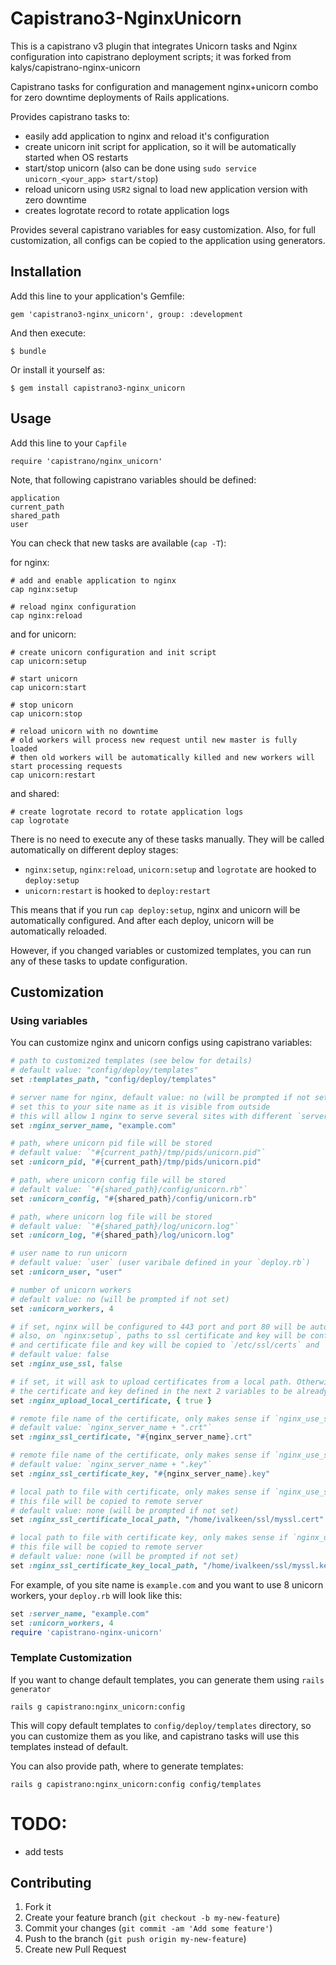 # Capistrano3-NginxUnicorn

This is a capistrano v3 plugin that integrates Unicorn tasks and Nginx configuration into capistrano deployment scripts; it was forked from kalys/capistrano-nginx-unicorn

Capistrano tasks for configuration and management nginx+unicorn combo for zero downtime deployments of Rails applications.

Provides capistrano tasks to:

* easily add application to nginx and reload it's configuration
* create unicorn init script for application, so it will be automatically started when OS restarts
* start/stop unicorn (also can be done using `sudo service unicorn_<your_app> start/stop`)
* reload unicorn using `USR2` signal to load new application version with zero downtime
* creates logrotate record to rotate application logs

Provides several capistrano variables for easy customization.
Also, for full customization, all configs can be copied to the application using generators.

## Installation

Add this line to your application's Gemfile:

    gem 'capistrano3-nginx_unicorn', group: :development

And then execute:

    $ bundle

Or install it yourself as:

    $ gem install capistrano3-nginx_unicorn

## Usage

Add this line to your `Capfile`

    require 'capistrano/nginx_unicorn'

Note, that following capistrano variables should be defined:

    application
    current_path
    shared_path
    user

You can check that new tasks are available (`cap -T`):

for nginx:

    # add and enable application to nginx
    cap nginx:setup

    # reload nginx configuration
    cap nginx:reload

and for unicorn:

    # create unicorn configuration and init script
    cap unicorn:setup

    # start unicorn
    cap unicorn:start

    # stop unicorn
    cap unicorn:stop

    # reload unicorn with no downtime
    # old workers will process new request until new master is fully loaded
    # then old workers will be automatically killed and new workers will start processing requests
    cap unicorn:restart

and shared:

    # create logrotate record to rotate application logs
    cap logrotate

There is no need to execute any of these tasks manually.
They will be called automatically on different deploy stages:

* `nginx:setup`, `nginx:reload`, `unicorn:setup` and `logrotate` are hooked to `deploy:setup`
* `unicorn:restart` is hooked to `deploy:restart`

This means that if you run `cap deploy:setup`,
nginx and unicorn will be automatically configured.
And after each deploy, unicorn will be automatically reloaded.

However, if you changed variables or customized templates,
you can run any of these tasks to update configuration.

## Customization

### Using variables

You can customize nginx and unicorn configs using capistrano variables:


```ruby
# path to customized templates (see below for details)
# default value: "config/deploy/templates"
set :templates_path, "config/deploy/templates"

# server name for nginx, default value: no (will be prompted if not set)
# set this to your site name as it is visible from outside
# this will allow 1 nginx to serve several sites with different `server_name`
set :nginx_server_name, "example.com"

# path, where unicorn pid file will be stored
# default value: `"#{current_path}/tmp/pids/unicorn.pid"`
set :unicorn_pid, "#{current_path}/tmp/pids/unicorn.pid"

# path, where unicorn config file will be stored
# default value: `"#{shared_path}/config/unicorn.rb"`
set :unicorn_config, "#{shared_path}/config/unicorn.rb"

# path, where unicorn log file will be stored
# default value: `"#{shared_path}/log/unicorn.log"`
set :unicorn_log, "#{shared_path}/log/unicorn.log"

# user name to run unicorn
# default value: `user` (user varibale defined in your `deploy.rb`)
set :unicorn_user, "user"

# number of unicorn workers
# default value: no (will be prompted if not set)
set :unicorn_workers, 4

# if set, nginx will be configured to 443 port and port 80 will be auto rewritten to 443
# also, on `nginx:setup`, paths to ssl certificate and key will be configured
# and certificate file and key will be copied to `/etc/ssl/certs` and `/etc/ssl/private/` directories
# default value: false
set :nginx_use_ssl, false

# if set, it will ask to upload certificates from a local path. Otherwise, it will expect
# the certificate and key defined in the next 2 variables to be already in the server.
set :nginx_upload_local_certificate, { true }

# remote file name of the certificate, only makes sense if `nginx_use_ssl` is set
# default value: `nginx_server_name + ".crt"`
set :nginx_ssl_certificate, "#{nginx_server_name}.crt"

# remote file name of the certificate, only makes sense if `nginx_use_ssl` is set
# default value: `nginx_server_name + ".key"`
set :nginx_ssl_certificate_key, "#{nginx_server_name}.key"

# local path to file with certificate, only makes sense if `nginx_use_ssl` is set
# this file will be copied to remote server
# default value: none (will be prompted if not set)
set :nginx_ssl_certificate_local_path, "/home/ivalkeen/ssl/myssl.cert"

# local path to file with certificate key, only makes sense if `nginx_use_ssl` is set
# this file will be copied to remote server
# default value: none (will be prompted if not set)
set :nginx_ssl_certificate_key_local_path, "/home/ivalkeen/ssl/myssl.key"
```

For example, of you site name is `example.com` and you want to use 8 unicorn workers,
your `deploy.rb` will look like this:

```ruby
set :server_name, "example.com"
set :unicorn_workers, 4
require 'capistrano-nginx-unicorn'
```

### Template Customization

If you want to change default templates, you can generate them using `rails generator`

    rails g capistrano:nginx_unicorn:config

This will copy default templates to `config/deploy/templates` directory,
so you can customize them as you like, and capistrano tasks will use this templates instead of default.

You can also provide path, where to generate templates:

    rails g capistrano:nginx_unicorn:config config/templates

# TODO:

* add tests

## Contributing

1. Fork it
2. Create your feature branch (`git checkout -b my-new-feature`)
3. Commit your changes (`git commit -am 'Add some feature'`)
4. Push to the branch (`git push origin my-new-feature`)
5. Create new Pull Request
